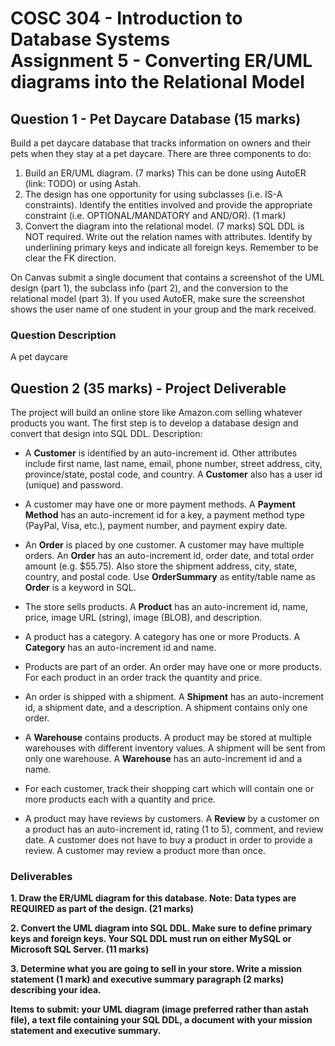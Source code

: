 # COSC 304 - Introduction to Database Systems<br>Assignment 5 - Converting ER/UML diagrams into the Relational Model


## Question 1 - Pet Daycare Database (15 marks)

Build a pet daycare database that tracks information on owners and their pets when they stay at a pet daycare. There are three components to do:

1) Build an ER/UML diagram. (7 marks) This can be done using AutoER (link: TODO) or using Astah.
2) The design has one opportunity for using subclasses (i.e. IS-A constraints). Identify the entities involved and provide the appropriate constraint (i.e. OPTIONAL/MANDATORY and AND/OR). (1 mark)
3) Convert the diagram into the relational model. (7 marks) SQL DDL is NOT required. Write out the relation names with attributes. Identify by underlining primary keys and indicate all foreign keys. Remember to be clear the FK direction.

On Canvas submit a single document that contains a screenshot of the UML design (part 1), the subclass info (part 2), and the conversion to the relational model (part 3). If you used AutoER, make sure the screenshot shows the user name of one student in your group and the mark received.

### Question Description

A pet daycare

## Question 2 (35 marks) - Project Deliverable

The project will build an online store like Amazon.com selling whatever products you want. The first step is to develop a database design and convert that design into SQL DDL. Description:

- A <strong>Customer</strong> is identified by an auto-increment id. Other attributes include first name, last name, email, phone number, street address, city, province/state, postal code, and country. A <strong>Customer</strong> also has a user id (unique) and password.

- A customer may have one or more payment methods. A <strong>Payment Method</strong> has an auto-increment id for a key, a payment method type (PayPal, Visa, etc.), payment number, and payment expiry date.

- An <strong>Order</strong> is placed by one customer. A customer may have multiple orders. An <strong>Order</strong> has an auto-increment id, order date, and total order amount (e.g. $55.75). Also store the shipment address, city, state, country, and postal code. Use <strong>OrderSummary</strong> as entity/table name as <strong>Order</strong> is a keyword in SQL.

- The store sells products. A <strong>Product</strong> has an auto-increment id, name, price, image URL (string), image (BLOB), and description.

- A product has a category. A category has one or more Products. A <strong>Category</strong> has an auto-increment id and name.

- Products are part of an order. An order may have one or more products. For each product in an order track the quantity and price.

- An order is shipped with a shipment. A <strong>Shipment</strong> has an auto-increment id, a shipment date, and a description. A shipment contains only one order.

- A <strong>Warehouse</strong> contains products. A product may be stored at multiple warehouses with different inventory values. A shipment will be sent from only one warehouse. A <strong>Warehouse</strong> has an auto-increment id and a name.

- For each customer, track their shopping cart which will contain one or more products each with a quantity and price.

- A product may have reviews by customers. A <strong>Review</strong> by a customer on a product has an auto-increment id, rating (1 to 5), comment, and review date. A customer does not have to buy a product in order to provide a review. A customer may review a product more than once.

### Deliverables

**1. Draw the ER/UML diagram for this database. Note: Data types are REQUIRED as part of the design. (21 marks)**

**2. Convert the UML diagram into SQL DDL. Make sure to define primary keys and foreign keys. Your SQL DDL must run on either MySQL or Microsoft SQL Server. (11 marks)**

**3. Determine what you are going to sell in your store. Write a mission statement (1 mark) and executive summary paragraph (2 marks) describing your idea.**

**Items to submit: your UML diagram (image preferred rather than astah file), a text file containing your SQL DDL, a document with your mission statement and executive summary.**


